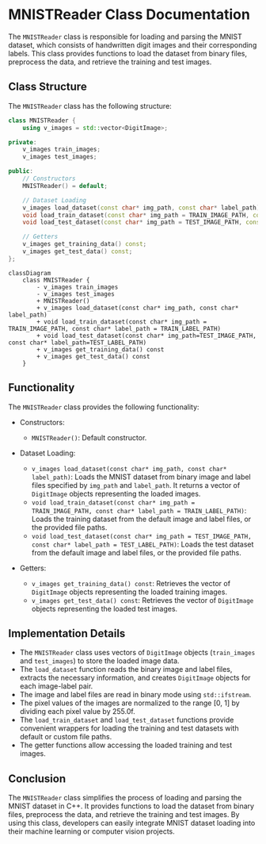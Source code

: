 # MNISTReader Class Documentation

The `MNISTReader` class is responsible for loading and parsing the MNIST dataset, which consists of handwritten digit images and their corresponding labels. This class provides functions to load the dataset from binary files, preprocess the data, and retrieve the training and test images.

## Class Structure

The `MNISTReader` class has the following structure:

```cpp
class MNISTReader {
    using v_images = std::vector<DigitImage>;

private:
    v_images train_images;
    v_images test_images;

public:
    // Constructors
    MNISTReader() = default;

    // Dataset Loading
    v_images load_dataset(const char* img_path, const char* label_path);
    void load_train_dataset(const char* img_path = TRAIN_IMAGE_PATH, const char* label_path = TRAIN_LABEL_PATH);
    void load_test_dataset(const char* img_path = TEST_IMAGE_PATH, const char* label_path = TEST_LABEL_PATH);

    // Getters
    v_images get_training_data() const;
    v_images get_test_data() const;
};
```

```mermaid
classDiagram
    class MNISTReader {
        - v_images train_images
        - v_images test_images
        + MNISTReader()
        + v_images load_dataset(const char* img_path, const char* label_path)
        + void load_train_dataset(const char* img_path = TRAIN_IMAGE_PATH, const char* label_path = TRAIN_LABEL_PATH)
        + void load_test_dataset(const char* img_path=TEST_IMAGE_PATH, const char* label_path=TEST_LABEL_PATH)
        + v_images get_training_data() const
        + v_images get_test_data() const
    }
```

## Functionality

The `MNISTReader` class provides the following functionality:

- Constructors:
    - `MNISTReader()`: Default constructor.

- Dataset Loading:
    - `v_images load_dataset(const char* img_path, const char* label_path)`: Loads the MNIST dataset from binary image and label files specified by `img_path` and `label_path`. It returns a vector of `DigitImage` objects representing the loaded images.
    - `void load_train_dataset(const char* img_path = TRAIN_IMAGE_PATH, const char* label_path = TRAIN_LABEL_PATH)`: Loads the training dataset from the default image and label files, or the provided file paths.
    - `void load_test_dataset(const char* img_path = TEST_IMAGE_PATH, const char* label_path = TEST_LABEL_PATH)`: Loads the test dataset from the default image and label files, or the provided file paths.

- Getters:
    - `v_images get_training_data() const`: Retrieves the vector of `DigitImage` objects representing the loaded training images.
    - `v_images get_test_data() const`: Retrieves the vector of `DigitImage` objects representing the loaded test images.

## Implementation Details

- The `MNISTReader` class uses vectors of `DigitImage` objects (`train_images` and `test_images`) to store the loaded image data.
- The `load_dataset` function reads the binary image and label files, extracts the necessary information, and creates `DigitImage` objects for each image-label pair.
- The image and label files are read in binary mode using `std::ifstream`.
- The pixel values of the images are normalized to the range [0, 1] by dividing each pixel value by 255.0f.
- The `load_train_dataset` and `load_test_dataset` functions provide convenient wrappers for loading the training and test datasets with default or custom file paths.
- The getter functions allow accessing the loaded training and test images.

## Conclusion

The `MNISTReader` class simplifies the process of loading and parsing the MNIST dataset in C++. It provides functions to load the dataset from binary files, preprocess the data, and retrieve the training and test images. By using this class, developers can easily integrate MNIST dataset loading into their machine learning or computer vision projects.